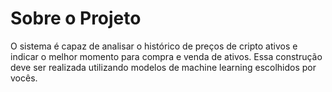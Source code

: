 # Sobre o Projeto
O sistema é capaz de analisar o histórico de preços de cripto ativos e indicar o melhor momento para compra e venda de ativos. Essa construção deve ser realizada utilizando modelos de machine learning escolhidos por vocês.
